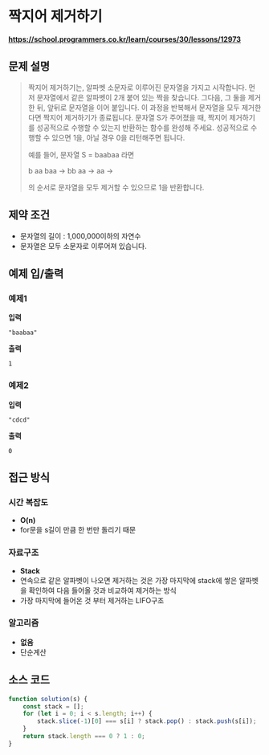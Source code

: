 # 짝지어 제거하기

**https://school.programmers.co.kr/learn/courses/30/lessons/12973**

## 문제 설명

> 짝지어 제거하기는, 알파벳 소문자로 이루어진 문자열을 가지고 시작합니다. 먼저 문자열에서 같은 알파벳이 2개 붙어 있는 짝을 찾습니다. 그다음, 그 둘을 제거한 뒤, 앞뒤로 문자열을 이어 붙입니다. 이 과정을 반복해서 문자열을 모두 제거한다면 짝지어 제거하기가 종료됩니다. 문자열 S가 주어졌을 때, 짝지어 제거하기를 성공적으로 수행할 수 있는지 반환하는 함수를 완성해 주세요. 성공적으로 수행할 수 있으면 1을, 아닐 경우 0을 리턴해주면 됩니다.
>
> 예를 들어, 문자열 S = baabaa 라면
>
> b aa baa → bb aa → aa →
>
> 의 순서로 문자열을 모두 제거할 수 있으므로 1을 반환합니다.

## 제약 조건

-   문자열의 길이 : 1,000,000이하의 자연수
-   문자열은 모두 소문자로 이루어져 있습니다.

## 예제 입/출력

### 예제1

**입력**

```
"baabaa"
```

**출력**

```
1
```

### 예제2

**입력**

```
"cdcd"
```

**출력**

```
0
```

## 접근 방식

### 시간 복잡도

-   **O(n)**
-   for문을 s길이 만큼 한 번만 돌리기 때문

### 자료구조

-   **Stack**
-   연속으로 같은 알파벳이 나오면 제거하는 것은 가장 마지막에 stack에 쌓은 알파벳을 확인하여 다음 들어올 것과 비교하여 제거하는 방식
-   가장 마지막에 들어온 것 부터 제거하는 LIFO구조

### 알고리즘

-   **없음**
-   단순계산

## 소스 코드

```javascript
function solution(s) {
    const stack = [];
    for (let i = 0; i < s.length; i++) {
        stack.slice(-1)[0] === s[i] ? stack.pop() : stack.push(s[i]);
    }
    return stack.length === 0 ? 1 : 0;
}
```
